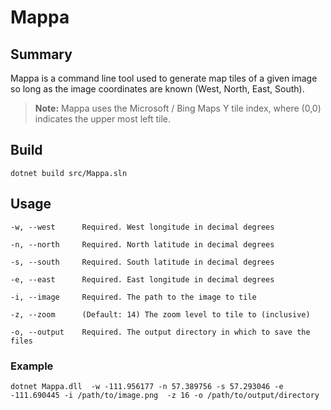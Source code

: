 # Mappa

## Summary

Mappa is a command line tool used to generate map tiles of a given image so long as the image coordinates are known (West, North, East, South). 

> **Note:** Mappa uses the Microsoft / Bing Maps Y tile index, where (0,0) indicates the upper most left tile. 

## Build

```dotnet build src/Mappa.sln```

## Usage

```
-w, --west      Required. West longitude in decimal degrees

-n, --north     Required. North latitude in decimal degrees

-s, --south     Required. South latitude in decimal degrees

-e, --east      Required. East longitude in decimal degrees

-i, --image     Required. The path to the image to tile

-z, --zoom      (Default: 14) The zoom level to tile to (inclusive)

-o, --output    Required. The output directory in which to save the files
```

### Example

```dotnet Mappa.dll  -w -111.956177 -n 57.389756 -s 57.293046 -e -111.690445 -i /path/to/image.png  -z 16 -o /path/to/output/directory```


